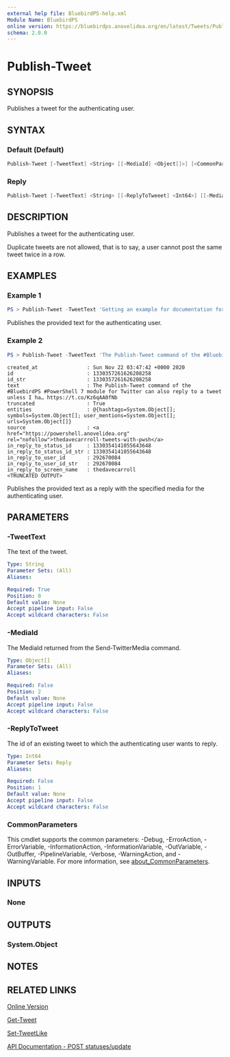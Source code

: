 ```yaml
---
external help file: BluebirdPS-help.xml
Module Name: BluebirdPS
online version: https://bluebirdps.anovelidea.org/en/latest/Tweets/Publish-Tweet
schema: 2.0.0
---
```


# Publish-Tweet

## SYNOPSIS

Publishes a tweet for the authenticating user.

## SYNTAX

### Default (Default)

```powershell
Publish-Tweet [-TweetText] <String> [[-MediaId] <Object[]>] [<CommonParameters>]
```

### Reply

```powershell
Publish-Tweet [-TweetText] <String> [[-ReplyToTweeet] <Int64>] [[-MediaId] <Object[]>] [<CommonParameters>]
```

## DESCRIPTION

Publishes a tweet for the authenticating user.

Duplicate tweets are not allowed, that is to say, a user cannot post the same tweet twice in a row.

## EXAMPLES

### Example 1

```powershell
PS > Publish-Tweet -TweetText 'Getting an example for documentation for the Publish-Tweet command of the #BluebirdPS #PowerShell 7 module for Twitter.'
```

Publishes the provided text for the authenticating user.

### Example 2

```powershell
PS > Publish-Tweet -TweetText 'The Publish-Tweet command of the #BluebirdPS #PowerShell 7 module for Twitter can also reply to a tweet unless I have a silly typo in the definition. ¯\_(ツ)_/¯' -ReplyToTweet 1330354141055643648 -MediaId 1330355920799412226
```

```console
created_at                : Sun Nov 22 03:47:42 +0000 2020
id                        : 1330357261626208258
id_str                    : 1330357261626208258
text                      : The Publish-Tweet command of the #BluebirdPS #PowerShell 7 module for Twitter can also reply to a tweet unless I ha… https://t.co/Kz6qAA0fNb
truncated                 : True
entities                  : @{hashtags=System.Object[]; symbols=System.Object[]; user_mentions=System.Object[]; urls=System.Object[]}
source                    : <a href="https://powershell.anovelidea.org" rel="nofollow">thedavecarrroll-tweets-with-pwsh</a>
in_reply_to_status_id     : 1330354141055643648
in_reply_to_status_id_str : 1330354141055643648
in_reply_to_user_id       : 292670084
in_reply_to_user_id_str   : 292670084
in_reply_to_screen_name   : thedavecarroll
<TRUNCATED OUTPUT>
```

Publishes the provided text as a reply with the specified media for the authenticating user.

## PARAMETERS

### -TweetText

The text of the tweet.

```yaml
Type: String
Parameter Sets: (All)
Aliases:

Required: True
Position: 0
Default value: None
Accept pipeline input: False
Accept wildcard characters: False
```

### -MediaId

The MediaId returned from the Send-TwitterMedia command.

```yaml
Type: Object[]
Parameter Sets: (All)
Aliases:

Required: False
Position: 2
Default value: None
Accept pipeline input: False
Accept wildcard characters: False
```

### -ReplyToTweet

The id of an existing tweet to which the authenticating user wants to reply.

```yaml
Type: Int64
Parameter Sets: Reply
Aliases:

Required: False
Position: 1
Default value: None
Accept pipeline input: False
Accept wildcard characters: False
```

### CommonParameters

This cmdlet supports the common parameters: -Debug, -ErrorAction, -ErrorVariable, -InformationAction, -InformationVariable, -OutVariable, -OutBuffer, -PipelineVariable, -Verbose, -WarningAction, and -WarningVariable. For more information, see [about_CommonParameters](http://go.microsoft.com/fwlink/?LinkID=113216).

## INPUTS

### None

## OUTPUTS

### System.Object

## NOTES

## RELATED LINKS

[Online Version](https://bluebirdps.anovelidea.org/en/latest/Tweets/Publish-Tweet)

[Get-Tweet](https://bluebirdps.anovelidea.org/en/latest/Tweets/Get-Tweet)

[Set-TweetLike](https://bluebirdps.anovelidea.org/en/latest/Tweets/Set-TweetLike)

[API Documentation - POST statuses/update](https://developer.twitter.com/en/docs/twitter-api/v1/tweets/post-and-engage/api-reference/post-statuses-update)
